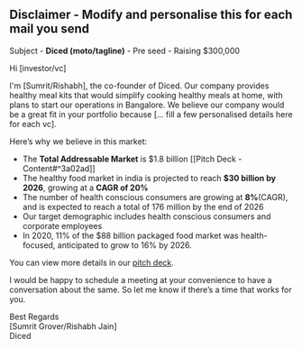 ## Disclaimer - Modify and personalise this for each mail you send

Subject - **Diced (moto/tagline)** - Pre seed - Raising $300,000

Hi [investor/vc]

I'm [Sumrit/Rishabh], the co-founder of Diced. Our company provides healthy meal kits that would simplify cooking healthy meals at home, with plans to start our operations in Bangalore. We believe our company would be a great fit in your portfolio because [... fill a few personalised details here for each vc].

Here’s why we believe in this market:

- The **Total Addressable Market** is $1.8 billion [[Pitch Deck - Content#^3a02ad]]
- The healthy food market in india is projected to reach **$30 billion by 2026**, growing at a **CAGR of 20%**
- The number of health conscious consumers are growing at **8%**(CAGR), and is expected to reach a total of 176 million by the end of 2026
-  Our target demographic includes health conscious consumers and corporate employees
- In 2020, 11% of the $88 billion packaged food market was health-focused, anticipated to grow to 16% by 2026. 

You can view more details in our [pitch deck](https://www.google.com/).

I would be happy to schedule a meeting at your convenience to have a conversation about the same. So let me know if there’s a time that works for you.

Best Regards  
[Sumrit Grover/Rishabh Jain]  
Diced